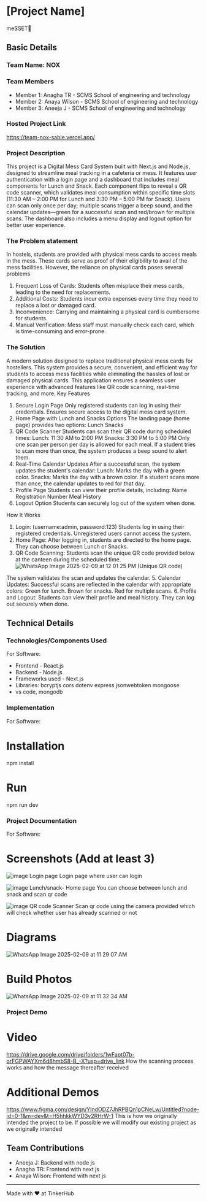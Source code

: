 # [Project Name]
meSSET🎯


## Basic Details
### Team Name: NOX


### Team Members
- Member 1: Anagha TR - SCMS School of engineering and technology
- Member 2: Anaya Wilson - SCMS School of engineering and technology
- Member 3: Aneeja J - SCMS School of engineering and technology

### Hosted Project Link
https://team-nox-sable.vercel.app/

### Project Description
This project is a Digital Mess Card System built with Next.js and Node.js, designed to streamline meal tracking in a cafeteria or mess. It features user authentication with a login page and a dashboard that includes meal components for Lunch and Snack. Each component flips to reveal a QR code scanner, which validates meal consumption within specific time slots (11:30 AM – 2:00 PM for Lunch and 3:30 PM – 5:00 PM for Snack). Users can scan only once per day; multiple scans trigger a beep sound, and the calendar updates—green for a successful scan and red/brown for multiple scans. The dashboard also includes a menu display and logout option for better user experience.

### The Problem statement
In hostels, students are provided with physical mess cards to access meals in the mess. These cards serve as proof of their eligibility to avail of the mess facilities. However, the reliance on physical cards poses several problems 
1. Frequent Loss of Cards: Students often misplace their mess cards, leading to the need for replacements.
2. Additional Costs: Students incur extra expenses every time they need to replace a lost or damaged card.
3. Inconvenience: Carrying and maintaining a physical card is cumbersome for students.
4. Manual Verification: Mess staff must manually check each card, which is time-consuming and error-prone.

### The Solution
A modern solution designed to replace traditional physical mess cards for hostellers. This system provides a secure, convenient, and efficient way for students to access mess facilities while eliminating the hassles of lost or damaged physical cards. This application ensures a seamless user experience with advanced features like QR code scanning, real-time tracking, and more.
Key Features
1. Secure Login Page
Only registered students can log in using their credentials.
Ensures secure access to the digital mess card system.
2. Home Page with Lunch and Snacks Options
The landing page (home page) provides two options:
Lunch
Snacks
3. QR Code Scanner
Students can scan their QR code during scheduled times:
Lunch: 11:30 AM to 2:00 PM
Snacks: 3:30 PM to 5:00 PM
Only one scan per person per day is allowed for each meal.
If a student tries to scan more than once, the system produces a beep sound to alert them.
4. Real-Time Calendar Updates
After a successful scan, the system updates the student's calendar:
Lunch: Marks the day with a green color.
Snacks: Marks the day with a brown color.
If a student scans more than once, the calendar updates to red for that day.
5. Profile Page
Students can view their profile details, including:
Name
Registration Number
Meal History
6. Logout Option
Students can securely log out of the system when done.

How It Works
1. Login:                            (username:admin, password:123)
Students log in using their registered credentials.
Unregistered users cannot access the system.
2. Home Page:
After logging in, students are directed to the home page.
They can choose between Lunch or Snacks.
3. QR Code Scanning:
Students scan the unique QR code provided below at the canteen during the scheduled time.
![WhatsApp Image 2025-02-09 at 12 01 25 PM](https://github.com/user-attachments/assets/54766282-984b-4db3-8e86-bb6a9220caf2) (Unique QR code)

The system validates the scan and updates the calendar.
5. Calendar Updates:
Successful scans are reflected in the calendar with appropriate colors:
Green for lunch.
Brown for snacks.
Red for multiple scans.
6. Profile and Logout:
Students can view their profile and meal history.
They can log out securely when done.

## Technical Details
### Technologies/Components Used
For Software:
- Frontend - React.js
- Backend - Node.js
- Frameworks used - Next.js
- Libraries:
    bcryptjs
    cors 
    dotenv 
    express
    jsonwebtoken
    mongoose
- vs code, mongodb

### Implementation
For Software:
# Installation
npm install

# Run
npm run dev

### Project Documentation
For Software:

# Screenshots (Add at least 3)
![image](https://github.com/user-attachments/assets/5d75d87b-0db4-4f16-8a9e-474b7c4378cf)    Login page
Login page where user can login

![image](https://github.com/user-attachments/assets/fd33b593-01b9-405b-9385-4c659353e098)    Lunch/snack- Home page
You can choose between lunch and snack and scan qr code


![image](https://github.com/user-attachments/assets/1390c782-aeaf-4a84-acae-c69a4189b98f)    QR code Scanner
Scan qr code using the camera provided which will check whether user has already scanned or not

# Diagrams
![WhatsApp Image 2025-02-09 at 11 29 07 AM](https://github.com/user-attachments/assets/a2fd4a06-0216-4f81-9632-b02ec9d47cf1)


# Build Photos
![WhatsApp Image 2025-02-09 at 11 32 34 AM](https://github.com/user-attachments/assets/d96f1a24-d4aa-4043-b968-3b8766505b89)


### Project Demo
# Video
https://drive.google.com/drive/folders/1wFapt07b-orFGPWAYXm6d8hmbS8-B_-X?usp=drive_link
How the scanning process works and how the message thereafter received 

# Additional Demos
https://www.figma.com/design/YlndODZ7JhRPBQn1pCNeLw/Untitled?node-id=0-1&m=dev&t=H5hhkkWYD3v2RHrW-1
This is how we originally intended the project to be. If possible we will modify our existing project as we originally intended

## Team Contributions
- Aneeja J: Backend with node js
- Anagha TR: Frontend with next js
- Anaya Wilson: Frontend with next js

---
Made with ❤️ at TinkerHub
